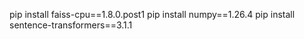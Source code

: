 pip install faiss-cpu==1.8.0.post1
pip install numpy==1.26.4
pip install sentence-transformers==3.1.1